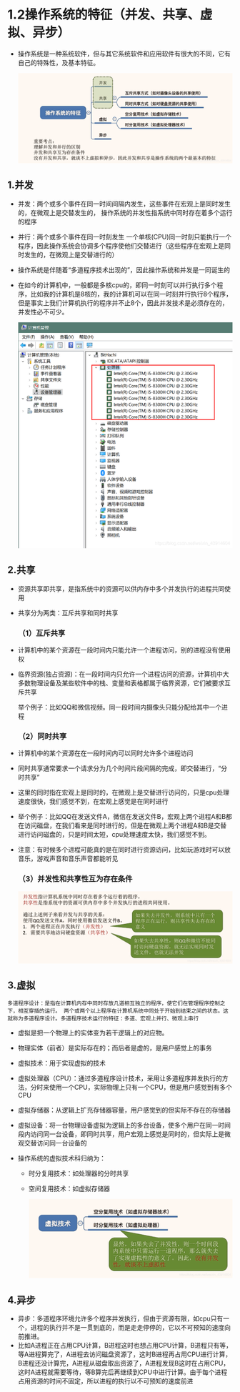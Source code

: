 # 1.2操作系统的特征（并发、共享、虚拟、异步）

- 操作系统是一种系统软件，但与其它系统软件和应用软件有很大的不同，它有自己的特殊性，及基本特征。

  ![](.\pictures\8ae8000dd7cfdad895c7c1dcc448901a.png)

## 1.并发

- 并发：两个或多个事件在同一时间间隔内发生，这些事件在宏观上是同时发生的，在微观上是交替发生的， 操作系统的并发性指系统中同时存在着多个运行的程序

- 并行：两个或多个事件在同一时刻发生
  一个单核(CPU)同一时刻只能执行一个程序，因此操作系统会协调多个程序使他们交替进行（这些程序在宏观上是同时发生的，在微观上是交替进行的）

- 操作系统是伴随着“多道程序技术出现的”，因此操作系统和并发是一同诞生的

- 在如今的计算机中，一般都是多核cpu的，即同一时刻可以并行执行多个程序，比如我的计算机是8核的，我的计算机可以在同一时刻并行执行8个程序，但是事实上我们计算机执行的程序并不止8个，因此并发技术是必须存在的，并发性必不可少。

  ![](.\pictures\3383ef2d0c8ec25dc0b553559e1fff8b.png)

## 2.共享

- 资源共享即共享，是指系统中的资源可以供内存中多个并发执行的进程共同使用

- 共享分为两类：互斥共享和同时共享

  ### （1）互斥共享

- 计算机中的某个资源在一段时间内只能允许一个进程访问，别的进程没有使用权

- 临界资源(独占资源)：在一段时间内只允许一个进程访问的资源，计算机中大多数物理设备及某些软件中的栈、变量和表格都属于临界资源，它们被要求互斥共享

  举个例子：比如QQ和微信视频。同一段时间内摄像头只能分配给其中一个进程

  ### （2）同时共享

- 计算机中的某个资源在在一段时间内可以同时允许多个进程访问

- 同时共享通常要求一个请求分为几个时间片段间隔的完成，即交替进行，“分时共享”

- 这里的同时指在宏观上是同时的，在微观上是交替进行访问的，只是cpu处理速度很快，我们感觉不到，在宏观上感觉是在同时进行

- 举个例子：比如QQ在发送文件A，微信在发送文件B，宏观上两个进程A和B都在访问磁盘，在我们看来是同时进行的，但是在微观上两个进程A和B是交替进行访问磁盘的，只是时间太短，cpu处理速度太快，我们感觉不到。

- 注意：有时候多个进程可能真的是在同时进行资源访问，比如玩游戏时可以放音乐，游戏声音和音乐声音都能听见

  ### （3）并发性和共享性互为存在条件

  ![](.\pictures\3a00976b2b43fbd08bcb0bf3528651f3.png)

## 3.虚拟

```
多道程序设计：是指在计算机内存中同时存放几道相互独立的程序，使它们在管理程序控制之下，相互穿插的运行。 两个或两个以上程序在计算机系统中同处于开始到结束之间的状态。这就称为多道程序设计。多道程序技术运行的特征：多道、宏观上并行、微观上串行
```

- 虚拟是把一个物理上的实体变为若干逻辑上的对应物。

- 物理实体（前者）是实际存在的；而后者是虚的，是用户感觉上的事务

- 虚拟技术：用于实现虚拟的技术

- 虚拟处理器（CPU）：通过多道程序设计技术，采用让多道程序并发执行的方法，分时来使用一个CPU，实际物理上只有一个CPU，但是用户感觉到有多个CPU

- 虚拟存储器：从逻辑上扩充存储器容量，用户感觉到的但实际不存在的存储器

- 虚拟设备：将一台物理设备虚拟为逻辑上的多台设备，使多个用户在同一时间段内访问同一台设备，即同时共享，用户宏观上感觉是同时的，但实际上是微观交替访问同一台设备的

- 操作系统的虚拟技术科归纳为：

  - 时分复用技术：如处理器的分时共享

  - 空间复用技术：如虚拟存储器

    ![](.\pictures\38046e4f414e1042e432e10a7515c453.png)

## 4.异步

- 异步：多道程序环境允许多个程序并发执行，但由于资源有限，如cpu只有一个，进程的执行并不是一贯到底的，而是走走停停的，它以不可预知的速度向前推进。
- 比如A进程正在占用CPU计算，B进程这时也想占用CPU计算，B进程只有等，等A进程算完了，A进程去访问磁盘资源了，这时B进程再占用CPU进行计算，B进程还没计算完，A进程从磁盘取出资源了，A进程发现B这时在占用CPU，这时A进程就需要等待，等B算完后再继续到CPU中进行计算。由于每个进程占用资源的时间不固定，所以进程的执行以不可预知的速度前进





